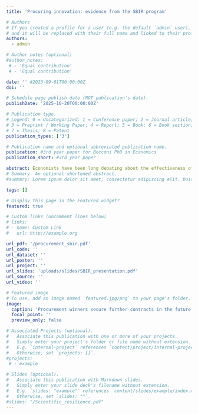 ```yaml
---
title: 'Procuring innovation: evidence from the SBIR program'

# Authors
# If you created a profile for a user (e.g. the default `admin` user), write the username (folder name) here
# and it will be replaced with their full name and linked to their profile.
authors:
  - admin

# Author notes (optional)
#author_notes:
 # - 'Equal contribution'
 # - 'Equal contribution'

date: '' #2023-09-01T00:00:00Z
doi: ''

# Schedule page publish date (NOT publication's date).
publishDate: '2025-10-20T00:00:00Z'

# Publication type.
# Legend: 0 = Uncategorized; 1 = Conference paper; 2 = Journal article;
# 3 = Preprint / Working Paper; 4 = Report; 5 = Book; 6 = Book section;
# 7 = Thesis; 8 = Patent
publication_types: ['3']

# Publication name and optional abbreviated publication name.
publication: #3rd year paper for Bocconi PhD in Economics
publication_short: #3rd year paper

abstract: Economists have been long debating about the effectiveness of policies aimed at inducing directed technical change. Policymakers can use several tools, such as military-driven public investment, research grants, or public procurement. I examine a unique amalgamation of such tools in a US context, where small businesses winning federal research grants (SBIR) can also secure procurement contracts from the Department of Defense. Employing a Difference-in-Differences framework and three comprehensive datasets - SBIR grants, DoD procurement contracts (USAspending.gov), and Patstat - I find that while procurement contract winners do not patent more than other SBIR participants, they get 1 million dollars more in government contracts every year.
# Summary. An optional shortened abstract.
#summary: Lorem ipsum dolor sit amet, consectetur adipiscing elit. Duis posuere tellus ac convallis placerat. Proin tincidunt magna sed ex sollicitudin condimentum.

tags: []

# Display this page in the Featured widget?
featured: true

# Custom links (uncomment lines below)
# links:
# - name: Custom Link
#   url: http://example.org

url_pdf: '/procurement_sbir.pdf'
url_code: ''
url_dataset: ''
url_poster: ''
url_project: ''
url_slides: 'uploads/slides/SBIR_presentation.pdf'
url_source: ''
url_video: ''

# Featured image
# To use, add an image named `featured.jpg/png` to your page's folder.
image:
  caption: 'Procurement winners secure further contracts in the future'
  focal_point: ''
  preview_only: false

# Associated Projects (optional).
#   Associate this publication with one or more of your projects.
#   Simply enter your project's folder or file name without extension.
#   E.g. `internal-project` references `content/project/internal-project/index.md`.
#   Otherwise, set `projects: []`.
#projects:
 # - example

# Slides (optional).
#   Associate this publication with Markdown slides.
#   Simply enter your slide deck's filename without extension.
#   E.g. `slides: "example"` references `content/slides/example/index.md`.
#   Otherwise, set `slides: ""`.
#slides: "/Scientific_resilience.pdf"
---
```


<!-- {{% callout note %}}
Click the _Cite_ button above to demo the feature to enable visitors to import publication metadata into their reference management software.
{{% /callout %}}

{{% callout note %}}
Create your slides in Markdown - click the _Slides_ button to check out the example.
{{% /callout %}}

Supplementary notes can be added here, including [code, math, and images](https://wowchemy.com/docs/writing-markdown-latex/). --!>
